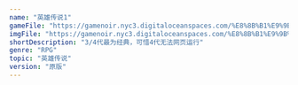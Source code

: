 ```yaml
---
name: "英雄传说1"
gameFile: "https://gamenoir.nyc3.digitaloceanspaces.com/%E8%8B%B1%E9%9B%84%E4%BC%A0%E8%AF%B41/yxcs1.zip"
imgFile: "https://gamenoir.nyc3.digitaloceanspaces.com/%E8%8B%B1%E9%9B%84%E4%BC%A0%E8%AF%B41/original.webp"
shortDescription: "3/4代最为经典，可惜4代无法网页运行"
genre: "RPG"
topic: "英雄传说"
version: "原版"
---
```

